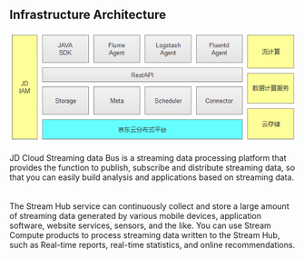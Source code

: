 ## Infrastructure Architecture<br>
![Infrastructure Architecture](../../../../image/DataBus/db-001.png)<br>
<br>
JD Cloud Streaming data Bus is a streaming data processing platform that provides the function to publish, subscribe and distribute streaming data, so that you can easily build analysis and applications based on streaming data. <br>\
<br>
The Stream Hub service can continuously collect and store a large amount of streaming data generated by various mobile devices, application software, website services, sensors, and the like. You can use Stream Compute products to process streaming data written to the Stream Hub, such as Real-time reports, real-time statistics, and online recommendations. <br>
<br>